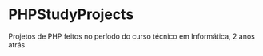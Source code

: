 # PHPStudyProjects

Projetos de PHP feitos no período do curso técnico em Informática, 2 anos atrás
